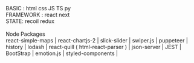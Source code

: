 
<div>
BASIC : html css JS TS py <br/>
FRAMEWORK : react next<br/>
STATE: recoil redux <br/><br/>
Node Packages  <br/>
react-simple-maps | 
react-chartjs-2 |
slick-slider |
swiper.js |
puppeteer |
history |
lodash |
react-quill ( html-react-parser ) |
json-server |
JEST  |
BootStrap |
emotion.js |
styled-components |
<div/>
